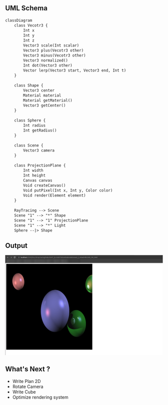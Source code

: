 ## UML Schema
```mermaid
classDiagram
    class Vecotr3 {
        Int x
        Int y
        Int z
        Vector3 scale(Int scalar)
        Vector3 plus(Vecotr3 other)
        Vector3 minus(Vecotr3 other)
        Vector3 normalized()
        Int dot(Vector3 other)
        Vector lerp(Vector3 start, Vector3 end, Int t)
    }

    class Shape {
        Vector3 center
        Material material
        Material getMaterial()
        Vector3 getCenter()
    }
    
    class Sphere {
        Int radius
        Int getRadius()
    }

    class Scene {
        Vector3 camera
    }

    class ProjectionPlane {
        Int width
        Int height
        Canvas canvas
        Void createCanvas()
        Void putPixel(Int x, Int y, Color color)
        Void render(Element element)
    }
    
    RayTracing --> Scene
    Scene "1" --> "*" Shape
    Scene "1" --> "1" ProjectionPlane
    Scene "1" --> "*" Light
    Sphere --|> Shape
```

## Output

![sphere-rendering.png](docs/sphere-rendering.png)

## What's Next ?

- Write Plan 2D
- Rotate Camera
- Write Cube
- Optimize rendering system
